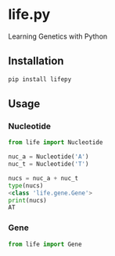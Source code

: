 # life.py

Learning Genetics with Python

## Installation

```bash
pip install lifepy
```

## Usage

### Nucleotide

```python
from life import Nucleotide

nuc_a = Nucleotide('A')
nuc_t = Nucleotide('T')

nucs = nuc_a + nuc_t
type(nucs)
<class 'life.gene.Gene'>
print(nucs)
AT
```

### Gene


```python
from life import Gene
```